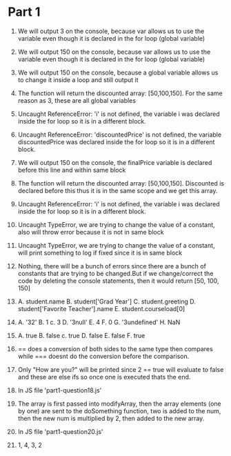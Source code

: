 # Part 1

1. We will output 3 on the console, because var allows us to use the variable even though it is declared in the for loop (global variable)

2. We will output 150 on the console, because var allows us to use the variable even though it is declared in the for loop (global variable)

3. We will output 150 on the console, because a global variable allows us to change it inside a loop and still output it

4. The function will return the discounted array: [50,100,150]. For the same reason as 3, these are all global variables

5. Uncaught ReferenceError: 'i' is not defined, the variable i was declared inside the for loop so it is in a different block. 

6. Uncaught ReferenceError: 'discountedPrice' is not defined, the variable discountedPrice was declared inside the for loop so it is in a different block. 

7. We will output 150 on the console, the finalPrice variable is declared before this line and within same block 

8. The function will return the discounted array: [50,100,150]. Discounted is declared before this thus it is in the same scope and we get this array.  

9. Uncaught ReferenceError: 'i' is not defined, the variable i was declared inside the for loop so it is in a different block.  

10. Uncaught TypeError, we are trying to change the value of a constant, also will throw error because it is not in same block

11. Uncaught TypeError, we are trying to change the value of a constant, will print something to log if fixed since it is in same block

12. Nothing, there will be a bunch of errors since there are a bunch of constants that are trying to be changed.But if we change/correct the code by deleting the console statements, then it would return [50, 100, 150]

13. A. student.name
    B. student['Grad Year']
    C. student.greeting
    D. student['Favorite Teacher'].name
    E. student.courseload[0]
    
14. A. '32'
    B. 1
    c. 3
    D. '3null'
    E. 4
    F. 0
    G. '3undefined'
    H. NaN

15. A. true
    B. false
    c. true
    D. false
    E. false
    F. true
    
16. == does a conversion of both sides to the same type then compares while === doesnt do the conversion before the comparison.

17. Only "How are you?" will be printed since 2 == true will evaluate to false and these are else ifs so once one is executed thats the end.

18. In JS file 'part1-question18.js'

19. The array is first passed into modifyArray, then the array elements (one by one) are sent to the doSomething function, two is added to the num, then the new num is multiplied by 2, then added to the new array. 

20. In JS file 'part1-question20.js'

21. 1, 4, 3, 2


    
